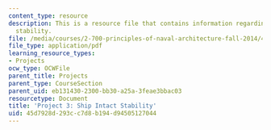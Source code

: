 ```yaml
---
content_type: resource
description: This is a resource file that contains information regarding ship intact
  stability.
file: /media/courses/2-700-principles-of-naval-architecture-fall-2014/45d7928d293cc7d8b194d94505127044_MIT2_700F14_project_3.pdf
file_type: application/pdf
learning_resource_types:
- Projects
ocw_type: OCWFile
parent_title: Projects
parent_type: CourseSection
parent_uid: eb131430-2300-bb30-a25a-3feae3bbac03
resourcetype: Document
title: 'Project 3: Ship Intact Stability'
uid: 45d7928d-293c-c7d8-b194-d94505127044
---
```

